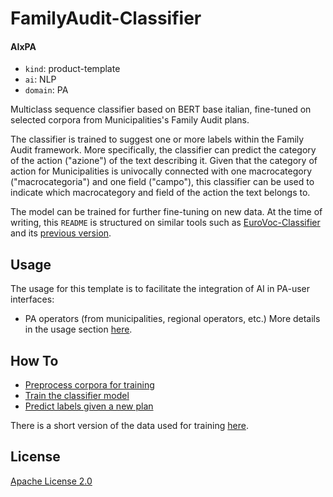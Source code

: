 #  FamilyAudit-Classifier

#### AIxPA

-   `kind`: product-template
-   `ai`: NLP
-   `domain`: PA

Multiclass sequence classifier based on BERT base italian, fine-tuned on selected corpora from Municipalities's Family Audit plans. 

The classifier is trained to suggest one or more labels within the Family Audit framework. More specifically, the classifier can predict the category of the action ("azione") of the text describing it.
Given that the category of action for Municipalities is univocally connected with one macrocategory ("macrocategoria") and one field ("campo"), this classifier can be used to indicate which macrocategory and field of the action the text belongs to. 

The model can be trained for further fine-tuning on new data. 
At the time of writing, this ```README``` is structured on similar tools such as [EuroVoc-Classifier](https://github.com/tn-aixpa/eurovoc-classifier/blob/main/README.md) and its [previous version](https://github.com/bocchilorenzo/AutoEuroVoc/blob/main/README.md).


## Usage

The usage for this template is to facilitate the integration of AI in PA-user interfaces:
- PA operators (from municipalities, regional operators, etc.)
More details in the usage section [here](./docs/howto.md).


## How To

-   [Preprocess corpora for training](./src/preprocess.ipynb)
-   [Train the classifier model](./docs/howto/train.md)
-   [Predict labels given a new plan](./docs/howto/predict.md)

There is a short version of the data used for training [here](./src/addestramento.gzip).

## License

[Apache License 2.0](./LICENSE)

